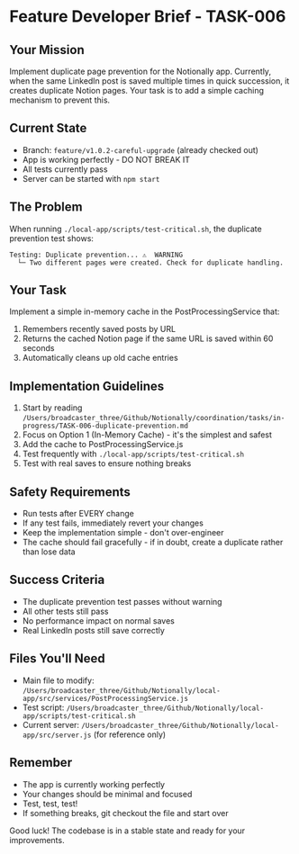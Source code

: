 # Feature Developer Brief - TASK-006

## Your Mission
Implement duplicate page prevention for the Notionally app. Currently, when the same LinkedIn post is saved multiple times in quick succession, it creates duplicate Notion pages. Your task is to add a simple caching mechanism to prevent this.

## Current State
- Branch: `feature/v1.0.2-careful-upgrade` (already checked out)
- App is working perfectly - DO NOT BREAK IT
- All tests currently pass
- Server can be started with `npm start`

## The Problem
When running `./local-app/scripts/test-critical.sh`, the duplicate prevention test shows:
```
Testing: Duplicate prevention... ⚠️  WARNING
  └─ Two different pages were created. Check for duplicate handling.
```

## Your Task
Implement a simple in-memory cache in the PostProcessingService that:
1. Remembers recently saved posts by URL
2. Returns the cached Notion page if the same URL is saved within 60 seconds
3. Automatically cleans up old cache entries

## Implementation Guidelines
1. Start by reading `/Users/broadcaster_three/Github/Notionally/coordination/tasks/in-progress/TASK-006-duplicate-prevention.md`
2. Focus on Option 1 (In-Memory Cache) - it's the simplest and safest
3. Add the cache to PostProcessingService.js
4. Test frequently with `./local-app/scripts/test-critical.sh`
5. Test with real saves to ensure nothing breaks

## Safety Requirements
- Run tests after EVERY change
- If any test fails, immediately revert your changes
- Keep the implementation simple - don't over-engineer
- The cache should fail gracefully - if in doubt, create a duplicate rather than lose data

## Success Criteria
- The duplicate prevention test passes without warning
- All other tests still pass
- No performance impact on normal saves
- Real LinkedIn posts still save correctly

## Files You'll Need
- Main file to modify: `/Users/broadcaster_three/Github/Notionally/local-app/src/services/PostProcessingService.js`
- Test script: `/Users/broadcaster_three/Github/Notionally/local-app/scripts/test-critical.sh`
- Current server: `/Users/broadcaster_three/Github/Notionally/local-app/src/server.js` (for reference only)

## Remember
- The app is currently working perfectly
- Your changes should be minimal and focused
- Test, test, test!
- If something breaks, git checkout the file and start over

Good luck! The codebase is in a stable state and ready for your improvements.